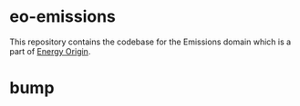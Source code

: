 # eo-emissions
This repository contains the codebase for the Emissions domain which is a part of [Energy Origin](https://github.com/Energinet-DataHub/energy-origin).

# bump